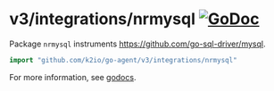 # v3/integrations/nrmysql [![GoDoc](https://godoc.org/github.com/k2io/go-agent/v3/integrations/nrmysql?status.svg)](https://godoc.org/github.com/k2io/go-agent/v3/integrations/nrmysql)

Package `nrmysql` instruments https://github.com/go-sql-driver/mysql.

```go
import "github.com/k2io/go-agent/v3/integrations/nrmysql"
```

For more information, see
[godocs](https://godoc.org/github.com/k2io/go-agent/v3/integrations/nrmysql).
